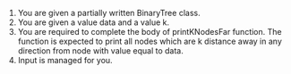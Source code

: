 1. You are given a partially written BinaryTree class.
2. You are given a value data and a value k.
3. You are required to complete the body of printKNodesFar function. The function is expected to print all nodes which are k distance away in any direction from node with value equal to data.
4. Input is managed for you.

